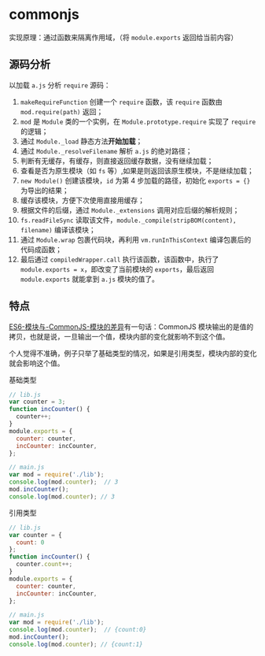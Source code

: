 # commonjs

实现原理：通过函数来隔离作用域，（将 `module.exports` 返回给当前内容）

## 源码分析

以加载 `a.js` 分析 `require` 源码：

1. `makeRequireFunction` 创建一个 `require` 函数，该 `require` 函数由 `mod.require(path)` 返回；
2. `mod` 是 `Module` 类的一个实例，在 `Module.prototype.require` 实现了 `require` 的逻辑；
3. 通过 `Module._load` 静态方法**开始加载**；
4. 通过 `Module._resolveFilename` 解析 `a.js` 的绝对路径；
5. 判断有无缓存，有缓存，则直接返回缓存数据，没有继续加载；
6. 查看是否为原生模块（如 `fs` 等）,如果是则返回该原生模块，不是继续加载；
7. `new Module()` 创建该模块，`id` 为第 4 步加载的路径，初始化 `exports = {}` 为导出的结果；
8. 缓存该模块，方便下次使用直接用缓存；
9. 根据文件的后缀，通过 `Module._extensions` 调用对应后缀的解析规则；
10. `fs.readFileSync` 读取该文件，`module._compile(stripBOM(content), filename)` 编译该模块；
11. 通过 `Module.wrap` 包裹代码块，再利用 `vm.runInThisContext` 编译包裹后的代码成函数；
12. 最后通过 `compiledWrapper.call` 执行该函数，该函数中，执行了 `module.exports = x`，即改变了当前模块的 `exports`，最后返回 `module.exports` 就能拿到 `a.js` 模块的值了。


## 特点

[ES6-模块与-CommonJS-模块的差异](https://es6.ruanyifeng.com/#docs/module-loader#ES6-%E6%A8%A1%E5%9D%97%E4%B8%8E-CommonJS-%E6%A8%A1%E5%9D%97%E7%9A%84%E5%B7%AE%E5%BC%82)有一句话：CommonJS 模块输出的是值的拷贝，也就是说，一旦输出一个值，模块内部的变化就影响不到这个值。

个人觉得不准确，例子只举了基础类型的情况，如果是引用类型，模块内部的变化就会影响这个值。

基础类型
```javascript
// lib.js
var counter = 3;
function incCounter() {
  counter++;
}
module.exports = {
  counter: counter,
  incCounter: incCounter,
};

// main.js
var mod = require('./lib');
console.log(mod.counter);  // 3
mod.incCounter();
console.log(mod.counter); // 3
```

引用类型
```javascript
// lib.js
var counter = {
  count: 0
};
function incCounter() {
  counter.count++;
}
module.exports = {
  counter: counter,
  incCounter: incCounter,
};

// main.js
var mod = require('./lib');
console.log(mod.counter);  // {count:0}
mod.incCounter();
console.log(mod.counter); // {count:1}
```